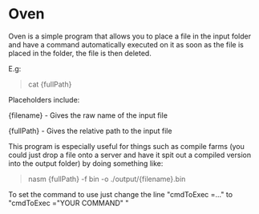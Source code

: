 # Oven

Oven is a simple program that allows you to place a file in the input folder and have a command automatically executed on it as soon as the file is placed in the folder, the file is then deleted.

E.g:
>cat {fullPath}

Placeholders include:

{filename} - Gives the raw name of the input file

{fullPath} - Gives the relative path to the input file


This program is especially useful for things such as compile farms (you could just drop a file onto a server and have it spit out a compiled version into the output folder) by doing something like:
>nasm {fullPath} -f bin -o ./output/{filename}.bin

To set the command to use just change the line "cmdToExec               =..." to "cmdToExec               ="YOUR COMMAND" "
